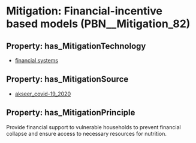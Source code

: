# Mitigation: __Financial-incentive based models__ (PBN__Mitigation_82)

## Property: has_MitigationTechnology

* [financial systems](../Technology/PBN__Technology_2952)

## Property: has_MitigationSource

* [akseer_covid-19_2020](../Article/PBN__Article_222)

## Property: has_MitigationPrinciple

Provide financial support to vulnerable households to prevent financial collapse and ensure access to necessary resources for nutrition.

